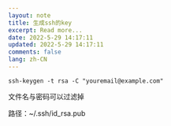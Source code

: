 ```yaml
---
layout: note
title: 生成ssh的key
excerpt: Read more...
date: 2022-5-29 14:17:11
updated: 2022-5-29 14:17:11
comments: false
lang: zh-CN
---
```


`ssh-keygen -t rsa -C "youremail@example.com"`

文件名与密码可以过滤掉

路径：~/.ssh/id_rsa.pub
  